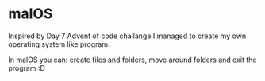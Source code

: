 # malOS
Inspired by Day 7 Advent of code challange I managed to create my own operating system like program.

In malOS you can: create files and folders, move around folders and exit the program :D
